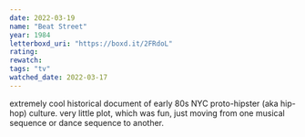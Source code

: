 ```yaml
---
date: 2022-03-19
name: "Beat Street"
year: 1984
letterboxd_uri: "https://boxd.it/2FRdoL"
rating: 
rewatch: 
tags: "tv"
watched_date: 2022-03-17
---
```


extremely cool historical document of early 80s NYC proto-hipster (aka hip-hop) culture. very little plot, which was fun, just moving from one musical sequence or dance sequence to another.
